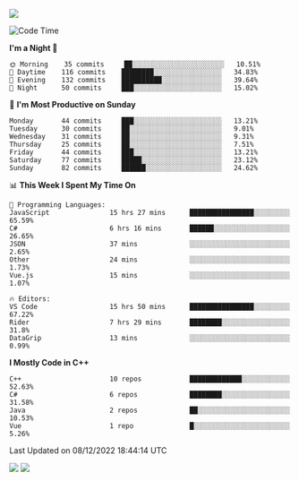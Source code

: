 ![](https://komarev.com/ghpvc/?username=lilpidgey&color=red)
<!--START_SECTION:waka-->
![Code Time](http://img.shields.io/badge/Code%20Time-1%2C409%20hrs%2013%20mins-blue)

**I'm a Night 🦉** 

```text
🌞 Morning    35 commits     ██░░░░░░░░░░░░░░░░░░░░░░░   10.51% 
🌆 Daytime    116 commits    ████████░░░░░░░░░░░░░░░░░   34.83% 
🌃 Evening    132 commits    ██████████░░░░░░░░░░░░░░░   39.64% 
🌙 Night      50 commits     ███░░░░░░░░░░░░░░░░░░░░░░   15.02%

```
📅 **I'm Most Productive on Sunday** 

```text
Monday       44 commits     ███░░░░░░░░░░░░░░░░░░░░░░   13.21% 
Tuesday      30 commits     ██░░░░░░░░░░░░░░░░░░░░░░░   9.01% 
Wednesday    31 commits     ██░░░░░░░░░░░░░░░░░░░░░░░   9.31% 
Thursday     25 commits     ██░░░░░░░░░░░░░░░░░░░░░░░   7.51% 
Friday       44 commits     ███░░░░░░░░░░░░░░░░░░░░░░   13.21% 
Saturday     77 commits     █████░░░░░░░░░░░░░░░░░░░░   23.12% 
Sunday       82 commits     ██████░░░░░░░░░░░░░░░░░░░   24.62%

```


📊 **This Week I Spent My Time On** 

```text
💬 Programming Languages: 
JavaScript               15 hrs 27 mins      ████████████████░░░░░░░░░   65.59% 
C#                       6 hrs 16 mins       ██████░░░░░░░░░░░░░░░░░░░   26.65% 
JSON                     37 mins             ░░░░░░░░░░░░░░░░░░░░░░░░░   2.65% 
Other                    24 mins             ░░░░░░░░░░░░░░░░░░░░░░░░░   1.73% 
Vue.js                   15 mins             ░░░░░░░░░░░░░░░░░░░░░░░░░   1.07%

🔥 Editors: 
VS Code                  15 hrs 50 mins      ████████████████░░░░░░░░░   67.22% 
Rider                    7 hrs 29 mins       ████████░░░░░░░░░░░░░░░░░   31.8% 
DataGrip                 13 mins             ░░░░░░░░░░░░░░░░░░░░░░░░░   0.99%

```

**I Mostly Code in C++** 

```text
C++                      10 repos            █████████████░░░░░░░░░░░░   52.63% 
C#                       6 repos             ████████░░░░░░░░░░░░░░░░░   31.58% 
Java                     2 repos             ██░░░░░░░░░░░░░░░░░░░░░░░   10.53% 
Vue                      1 repo              █░░░░░░░░░░░░░░░░░░░░░░░░   5.26%

```



 Last Updated on 08/12/2022 18:44:14 UTC
<!--END_SECTION:waka-->
![](https://hit.yhype.me/github/profile?user_id=42968544)
![](https://komarev.com/ghpvc/?lilpidgey)
